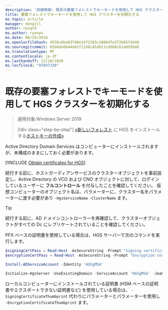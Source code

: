 ```yaml
---
description: '詳細情報: 既存の要塞フォレストでキーモードを使用して HGS クラスターを初期化する'
title: 要塞フォレストでキーモードを使用して HGS クラスターを初期化する
ms.topic: article
manager: dongill
author: rpsqrd
ms.author: ryanpu
ms.date: 08/29/2018
ms.openlocfilehash: 4556c6ba83748e14f2383c1006dfe372b65f4d40
ms.sourcegitcommit: 65b6de6b44d41f1180c45db11cdd60cb2a093b46
ms.translationtype: MT
ms.contentlocale: ja-JP
ms.lasthandoff: 12/10/2020
ms.locfileid: "97047330"
---
```

# <a name="initialize-the-hgs-cluster-using-key-mode-in-an-existing-bastion-forest"></a>既存の要塞フォレストでキーモードを使用して HGS クラスターを初期化する

> 適用対象:Windows Server 2019
>
> [!div class="step-by-step"]
> [«新しいフォレスト](guarded-fabric-install-hgs-in-a-bastion-forest.md) 
>  に HGS をインストールする[ホストキーの作成»](guarded-fabric-create-host-key.md)

Active Directory Domain Services はコンピューターにインストールされますが、未構成のままにしておく必要があります。

[!INCLUDE [Obtain certificates for HGS](../../../includes/guarded-fabric-initialize-hgs-default-step-two.md)]

続行する前に、ホストガーディアンサービスのクラスターオブジェクトを事前設定し、Active Directory の VCO および CNO オブジェクトに対して、ログインしているユーザーに **フルコントロール** を付与したことを確認してください。
仮想コンピューターのオブジェクト名は、パラメーターに、クラスター名をパラメーターに渡す必要があり `-HgsServiceName` `-ClusterName` ます。

> [!TIP]
> 続行する前に、AD ドメインコントローラーを再確認して、クラスターオブジェクトがすべての Dc にレプリケートされていることを確認してください。

PFX ベースの証明書を使用している場合は、HGS サーバーで次のコマンドを実行します。

```powershell
$signingCertPass = Read-Host -AsSecureString -Prompt "Signing certificate password"
$encryptionCertPass = Read-Host -AsSecureString -Prompt "Encryption certificate password"

Install-ADServiceAccount -Identity 'HGSgMSA'

Initialize-HgsServer -UseExistingDomain -ServiceAccount 'HGSgMSA' -JeaReviewersGroup 'HgsJeaReviewers' -JeaAdministratorsGroup 'HgsJeaAdmins' -HgsServiceName 'HgsService' -ClusterName 'HgsCluster' -SigningCertificatePath '.\signCert.pfx' -SigningCertificatePassword $signPass -EncryptionCertificatePath '.\encCert.pfx' -EncryptionCertificatePassword $encryptionCertPass -TrustHostKey
```

ローカルコンピューターにインストールされている証明書 (HSM ベースの証明書やエクスポートできない証明書など) を使用している場合は、 `-SigningCertificateThumbprint` 代わりにパラメーターとパラメーターを使用し `-EncryptionCertificateThumbprint` ます。

